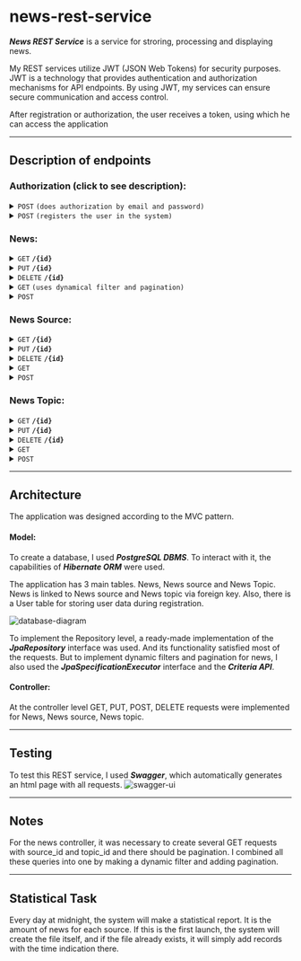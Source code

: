 # news-rest-service

***News REST Service*** is a service for stroring, processing and displaying news.

My REST services utilize JWT (JSON Web Tokens) for security purposes. JWT is a technology that provides authentication and authorization mechanisms for API endpoints. By using JWT, my services can ensure secure communication and access control.

After registration or authorization, the user receives a token, using which he can access the application
______

## Description of endpoints 

### Authorization (click to see description):

<details>
 <summary><code>POST</code> <code>(does authorization by email and password)</code></summary>

##### Parameters

> | name      |  type     | data type               | description                                                           |
> |-----------|-----------|-------------------------|-----------------------------------------------------------------------|
> | request body |  required | object (JSON)   | request body consist of email (string) and password (string)  |


##### Example cURL

> ```javascript
> curl -X 'POST' \
>  'http://localhost:8080/api/v1/auth/authenticate' \
>  -H 'accept: */*' \
>  -H 'Content-Type: application/json' \
>  -d '{
>  "email": "test@gmail.com",
>  "password": "1234"
> }'
> ```

</details>

<details>
 <summary><code>POST</code> <code>(registers the user in the system)</code></summary>

##### Parameters

> | name      |  type     | data type               | description                                                           |
> |-----------|-----------|-------------------------|-----------------------------------------------------------------------|
> | request body |  required | object (JSON)   | request body consist of firstname (string), lastname (string), email (string) and password (string)  |


##### Example cURL

> ```javascript
> curl -X 'POST' \
>  'http://localhost:8080/api/v1/auth/register' \
>  -H 'accept: */*' \
>  -H 'Authorization: Bearer eyJhbGciOiJIUzI1NiJ9.eyJzdWIiOiJ0ZXN0QGdtYWlsLmNvbSIsImlhdCI6MTY4NDI0NjUwOCwiZXhwIjoxNjg0MzMyOTA4fQ.aOZUN2t4JhpldKyl1-UDKbuO9vMTK3pyZMGKn_-E1kA' \
>  -H 'Content-Type: application/json' \
>  -d '{
>  "firstname": "string",
>  "lastname": "string",
>  "email": "string",
>  "password": "string"
> }'
> ```

</details>


### News:

<details>
 <summary><code>GET</code> <code><b>/{id}</b></code></summary>

##### Parameters

> | name      |  type     | data type               | description                                                           |
> |-----------|-----------|-------------------------|-----------------------------------------------------------------------|
> | id      |  required | integer   | The existing id in database  |


##### Example cURL

> ```javascript
> curl -X 'GET' \
>  'http://localhost:8080/api/v1/news/1' \
>  -H 'accept: */*' \
>  -H 'Authorization: Bearer eyJhbGciOiJIUzI1NiJ9.eyJzdWIiOiJ0ZXN0QGdtYWlsLmNvbSIsImlhdCI6MTY4NDI0NjUwOCwiZXhwIjoxNjg0MzMyOTA4fQ.aOZUN2t4JhpldKyl1-UDKbuO9vMTK3pyZMGKn_-E1kA'
> ```

</details>

<details>
 <summary><code>PUT</code> <code><b>/{id}</b></code></summary>

##### Parameters

> | name      |  type     | data type               | description                                                           |
> |-----------|-----------|-------------------------|-----------------------------------------------------------------------|
> | id      |  required | integer   | The existing id in database  |
> | news      |  required | object (JSON)   | news consist of title, content, publish date, source id and topic id.  |


##### Example cURL

> ```javascript
> curl -X 'PUT' \
>  'http://localhost:8080/api/v1/news/2?title=string&content=string&publishDate=2023-05-16&sourceId=1&topicId=1' \
>  -H 'accept: */*' \
>  -H 'Authorization: Bearer eyJhbGciOiJIUzI1NiJ9.eyJzdWIiOiJ0ZXN0QGdtYWlsLmNvbSIsImlhdCI6MTY4NDI0NjUwOCwiZXhwIjoxNjg0MzMyOTA4fQ.aOZUN2t4JhpldKyl1-UDKbuO9vMTK3pyZMGKn_-E1kA'
> ```

</details>

<details>
 <summary><code>DELETE</code> <code><b>/{id}</b></code></summary>

##### Parameters

> | name      |  type     | data type               | description                                                           |
> |-----------|-----------|-------------------------|-----------------------------------------------------------------------|
> | id      |  required | integer   | The existing id in database  |


##### Example cURL

> ```javascript
> curl -X 'DELETE' \
>  'http://localhost:8080/api/v1/news/2' \
>  -H 'accept: */*' \
>  -H 'Authorization: Bearer eyJhbGciOiJIUzI1NiJ9.eyJzdWIiOiJ0ZXN0QGdtYWlsLmNvbSIsImlhdCI6MTY4NDI0NjUwOCwiZXhwIjoxNjg0MzMyOTA4fQ.aOZUN2t4JhpldKyl1-UDKbuO9vMTK3pyZMGKn_-E1kA'
> ```

</details>

<details>
 <summary><code>GET</code> <code>(uses dynamical filter and pagination)</code></summary>

##### Parameters

> | name      |  type     | data type               | description                                                           |
> |-----------|-----------|-------------------------|-----------------------------------------------------------------------|
> | filter      |  required | object (JSON)   | filter consist of source id (int) and topic id (int). Both of them can be null because it's a dynamic filter.  |
> | pageable      |  required | object (JSON)   | pageable consist of page (int), size (int) and sort (string). User have to define page and size, while sort can be null.   |


##### Example cURL

> ```javascript
> curl -X 'GET' \
>  'http://localhost:8080/api/v1/news?sourceId=&topicId=&page=0&size=1&sort=' \
>  -H 'accept: */*' \
>  -H 'Authorization: Bearer eyJhbGciOiJIUzI1NiJ9.eyJzdWIiOiJ0ZXN0QGdtYWlsLmNvbSIsImlhdCI6MTY4NDI0NjUwOCwiZXhwIjoxNjg0MzMyOTA4fQ.aOZUN2t4JhpldKyl1-UDKbuO9vMTK3pyZMGKn_-E1kA'
> ```

</details>

<details>
 <summary><code>POST</code></summary>

##### Parameters

> | name      |  type     | data type               | description                                                           |
> |-----------|-----------|-------------------------|-----------------------------------------------------------------------|
> | news      |  required | object (JSON)   | news consist of title (string), content (string), publish date (string), source id (int) and topic id (int).  |


##### Example cURL

> ```javascript
> curl -X 'POST' \
>  'http://localhost:8080/api/v1/news?title=string&content=string&publishDate=2023-05-16&sourceId=1&topicId=1' \
>  -H 'accept: */*' \
>  -H 'Authorization: Bearer eyJhbGciOiJIUzI1NiJ9.eyJzdWIiOiJ0ZXN0QGdtYWlsLmNvbSIsImlhdCI6MTY4NDI0NjUwOCwiZXhwIjoxNjg0MzMyOTA4fQ.aOZUN2t4JhpldKyl1-UDKbuO9vMTK3pyZMGKn_-E1kA' \
>  -d ''
> ```

</details>

### News Source:

<details>
 <summary><code>GET</code> <code><b>/{id}</b></code></summary>

##### Parameters

> | name      |  type     | data type               | description                                                           |
> |-----------|-----------|-------------------------|-----------------------------------------------------------------------|
> | id      |  required | integer   | The existing id in database  |


##### Example cURL

> ```javascript
> curl -X 'GET' \
>  'http://localhost:8080/api/v1/news-source/1?name=string' \
>  -H 'accept: */*' \
>  -H 'Authorization: Bearer eyJhbGciOiJIUzI1NiJ9.eyJzdWIiOiJ0ZXN0QGdtYWlsLmNvbSIsImlhdCI6MTY4NDI0NjUwOCwiZXhwIjoxNjg0MzMyOTA4fQ.aOZUN2t4JhpldKyl1-UDKbuO9vMTK3pyZMGKn_-E1kA'
> ```

</details>

<details>
 <summary><code>PUT</code> <code><b>/{id}</b></code></summary>

##### Parameters

> | name      |  type     | data type               | description                                                           |
> |-----------|-----------|-------------------------|-----------------------------------------------------------------------|
> | id      |  required | integer   | The existing id in database  |
> | name      |  required | string   | N/A  |


##### Example cURL

> ```javascript
> curl -X 'PUT' \
>  'http://localhost:8080/api/v1/news-source/1?name=string' \
>  -H 'accept: */*' \
>  -H 'Authorization: Bearer eyJhbGciOiJIUzI1NiJ9.eyJzdWIiOiJ0ZXN0QGdtYWlsLmNvbSIsImlhdCI6MTY4NDI0NjUwOCwiZXhwIjoxNjg0MzMyOTA4fQ.aOZUN2t4JhpldKyl1-UDKbuO9vMTK3pyZMGKn_-E1kA'
> ```

</details>

<details>
 <summary><code>DELETE</code> <code><b>/{id}</b></code></summary>

##### Parameters

> | name      |  type     | data type               | description                                                           |
> |-----------|-----------|-------------------------|-----------------------------------------------------------------------|
> | id      |  required | integer   | The existing id in database  |


##### Example cURL

> ```javascript
> curl -X 'DELETE' \
>  'http://localhost:8080/api/v1/news-source/1' \
>  -H 'accept: */*' \
>  -H 'Authorization: Bearer eyJhbGciOiJIUzI1NiJ9.eyJzdWIiOiJ0ZXN0QGdtYWlsLmNvbSIsImlhdCI6MTY4NDI0NjUwOCwiZXhwIjoxNjg0MzMyOTA4fQ.aOZUN2t4JhpldKyl1-UDKbuO9vMTK3pyZMGKn_-E1kA'
> ```

</details>

<details>
 <summary><code>GET</code></summary>

##### Parameters

> | name      |  type     | data type               | description                                                           |
> |-----------|-----------|-------------------------|-----------------------------------------------------------------------|


##### Example cURL

> ```javascript
> curl -X 'GET' \
>  'http://localhost:8080/api/v1/news-source/' \
>  -H 'accept: */*' \
>  -H 'Authorization: Bearer eyJhbGciOiJIUzI1NiJ9.eyJzdWIiOiJ0ZXN0QGdtYWlsLmNvbSIsImlhdCI6MTY4NDI0NjUwOCwiZXhwIjoxNjg0MzMyOTA4fQ.aOZUN2t4JhpldKyl1-UDKbuO9vMTK3pyZMGKn_-E1kA'
> ```

</details>

<details>
 <summary><code>POST</code></summary>

##### Parameters

> | name      |  type     | data type               | description                                                           |
> |-----------|-----------|-------------------------|-----------------------------------------------------------------------|



##### Example cURL

> ```javascript
> curl -X 'POST' \
>  'http://localhost:8080/api/v1/news-source?name=string' \
>  -H 'accept: */*' \
>  -H 'Authorization: Bearer eyJhbGciOiJIUzI1NiJ9.eyJzdWIiOiJ0ZXN0QGdtYWlsLmNvbSIsImlhdCI6MTY4NDI0NjUwOCwiZXhwIjoxNjg0MzMyOTA4fQ.aOZUN2t4JhpldKyl1-UDKbuO9vMTK3pyZMGKn_-E1kA' \
>  -d ''
> ```

</details>

### News Topic:

<details>
 <summary><code>GET</code> <code><b>/{id}</b></code></summary>

##### Parameters

> | name      |  type     | data type               | description                                                           |
> |-----------|-----------|-------------------------|-----------------------------------------------------------------------|
> | id      |  required | integer   | The existing id in database  |


##### Example cURL

> ```javascript
> curl -X 'GET' \
>  'http://localhost:8080/api/v1/news-topic/1?name=string' \
>  -H 'accept: */*' \
>  -H 'Authorization: Bearer eyJhbGciOiJIUzI1NiJ9.eyJzdWIiOiJ0ZXN0QGdtYWlsLmNvbSIsImlhdCI6MTY4NDI0NjUwOCwiZXhwIjoxNjg0MzMyOTA4fQ.aOZUN2t4JhpldKyl1-UDKbuO9vMTK3pyZMGKn_-E1kA'
> ```

</details>

<details>
 <summary><code>PUT</code> <code><b>/{id}</b></code></summary>

##### Parameters

> | name      |  type     | data type               | description                                                           |
> |-----------|-----------|-------------------------|-----------------------------------------------------------------------|
> | id      |  required | integer   | The existing id in database  |
> | name      |  required | string   | N/A  |


##### Example cURL

> ```javascript
> curl -X 'PUT' \
>  'http://localhost:8080/api/v1/news-topic/1?name=string' \
>  -H 'accept: */*' \
>  -H 'Authorization: Bearer eyJhbGciOiJIUzI1NiJ9.eyJzdWIiOiJ0ZXN0QGdtYWlsLmNvbSIsImlhdCI6MTY4NDI0NjUwOCwiZXhwIjoxNjg0MzMyOTA4fQ.aOZUN2t4JhpldKyl1-UDKbuO9vMTK3pyZMGKn_-E1kA'
> ```

</details>

<details>
 <summary><code>DELETE</code> <code><b>/{id}</b></code></summary>

##### Parameters

> | name      |  type     | data type               | description                                                           |
> |-----------|-----------|-------------------------|-----------------------------------------------------------------------|
> | id      |  required | integer   | The existing id in database  |


##### Example cURL

> ```javascript
> curl -X 'DELETE' \
>  'http://localhost:8080/api/v1/news-topic/1' \
>  -H 'accept: */*' \
>  -H 'Authorization: Bearer eyJhbGciOiJIUzI1NiJ9.eyJzdWIiOiJ0ZXN0QGdtYWlsLmNvbSIsImlhdCI6MTY4NDI0NjUwOCwiZXhwIjoxNjg0MzMyOTA4fQ.aOZUN2t4JhpldKyl1-UDKbuO9vMTK3pyZMGKn_-E1kA'
> ```

</details>

<details>
 <summary><code>GET</code></summary>

##### Parameters

> | name      |  type     | data type               | description                                                           |
> |-----------|-----------|-------------------------|-----------------------------------------------------------------------|


##### Example cURL

> ```javascript
> curl -X 'GET' \
>  'http://localhost:8080/api/v1/news-topic/' \
>  -H 'accept: */*' \
>  -H 'Authorization: Bearer eyJhbGciOiJIUzI1NiJ9.eyJzdWIiOiJ0ZXN0QGdtYWlsLmNvbSIsImlhdCI6MTY4NDI0NjUwOCwiZXhwIjoxNjg0MzMyOTA4fQ.aOZUN2t4JhpldKyl1-UDKbuO9vMTK3pyZMGKn_-E1kA'
> ```

</details>

<details>
 <summary><code>POST</code></summary>

##### Parameters

> | name      |  type     | data type               | description                                                           |
> |-----------|-----------|-------------------------|-----------------------------------------------------------------------|



##### Example cURL

> ```javascript
> curl -X 'POST' \
>  'http://localhost:8080/api/v1/news-topic?name=string' \
>  -H 'accept: */*' \
>  -H 'Authorization: Bearer eyJhbGciOiJIUzI1NiJ9.eyJzdWIiOiJ0ZXN0QGdtYWlsLmNvbSIsImlhdCI6MTY4NDI0NjUwOCwiZXhwIjoxNjg0MzMyOTA4fQ.aOZUN2t4JhpldKyl1-UDKbuO9vMTK3pyZMGKn_-E1kA' \
>  -d ''
> ```

</details>


______

## Architecture
The application was designed according to the MVC pattern.

#### Model:

To create a database, I used ***PostgreSQL DBMS***. To interact with it, the capabilities of ***Hibernate ORM*** were used.

The application has 3 main tables. News, News source and News Topic. News is linked to News source and News topic via foreign key.
Also, there is a User table for storing user data during registration.

![database-diagram](https://github.com/akhulbay/news-rest-service/assets/117244670/c3c7305f-7112-44fc-934b-aa3a5b1f59af)



To implement the Repository level, a ready-made implementation of the ***JpaRepository*** interface was used. And its functionality satisfied most of the requests. But to implement dynamic filters and pagination for news, I also used the ***JpaSpecificationExecutor*** interface and the ***Criteria API***.

#### Controller:

At the controller level GET, PUT, POST, DELETE requests were implemented for News, News source, News topic.

______

## Testing
To test this REST service, I used ***Swagger***, which automatically generates an html page with all requests.
![swagger-ui](https://github.com/akhulbay/news-rest-service/assets/117244670/3764a6c5-d625-4194-b202-df68d29e4fc6)

_______

## Notes 

For the news controller, it was necessary to create several GET requests with source_id and topic_id and there should be pagination. I combined all these queries into one by making a dynamic filter and adding pagination.

_______

## Statistical Task

Every day at midnight, the system will make a statistical report. It is the amount of news for each source. If this is the first launch, the system will create the file itself, and if the file already exists, it will simply add records with the time indication there.
